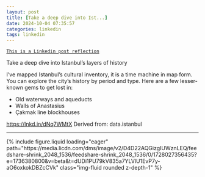```yaml
---
layout: post
title: [Take a deep dive into Ist...]
date: 2024-10-04 07:35:57
categories: linkedin
tags: linkedin
---
```


[`This is a Linkedin post reflection`](https://www.linkedin.com/feed/update/urn:li:activity:7247872058146050048)

Take a deep dive into Istanbul’s layers of history

I’ve mapped Istanbul’s cultural inventory, it is a time machine in map form. You can explore the city’s history by period and type. Here are a few lesser-known gems to get lost in:

- Old waterways and aqueducts
- Walls of Anastasius
- Çakmak line blockhouses

https://lnkd.in/dNq7WMtX
Derived from: data.istanbul

<hr>
<div class="row mt-3">
<div class="col-sm mt-3 mt-md-0">{% include figure.liquid loading="eager" path="https://media.licdn.com/dms/image/v2/D4D22AQGizgIUWznLEQ/feedshare-shrink_2048_1536/feedshare-shrink_2048_1536/0/1728027356435?e=1736380800&v=beta&t=dUDi1PU79kV835a7YLVlU1EvP7y-aO6oxkokDBZcCVk" class="img-fluid rounded z-depth-1" %}</div>

</div>
